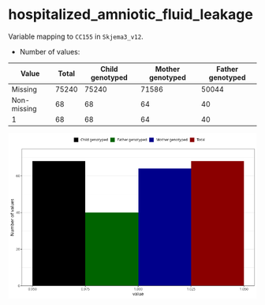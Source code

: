 # hospitalized_amniotic_fluid_leakage
Variable mapping to `CC155` in `Skjema3_v12`.
- Number of values:

| Value | Total | Child genotyped | Mother genotyped | Father genotyped |
| ----- | ----- | --------------- | ---------------- | ---------------- |
| Missing | 75240 | 75240 | 71586 | 50044 |
| Non-missing | 68 | 68 | 64 | 40 |
| 1 | 68 | 68 | 64 | 40 |



![](hospitalized_amniotic_fluid_leakage_n.png)



